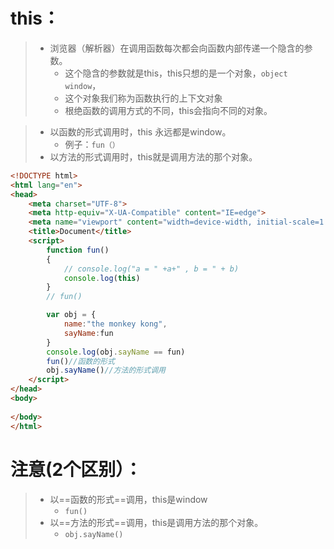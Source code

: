 # this：

> - 浏览器（解析器）在调用函数每次都会向函数内部传递一个隐含的参数。
>   - 这个隐含的参数就是this，this只想的是一个对象，`object window`，
>   - 这个对象我们称为函数执行的上下文对象
>   - 根绝函数的调用方式的不同，this会指向不同的对象。

> - 以函数的形式调用时，this 永远都是window。
>   - 例子：`fun（）`
> - 以方法的形式调用时，this就是调用方法的那个对象。

```html
<!DOCTYPE html>
<html lang="en">
<head>
    <meta charset="UTF-8">
    <meta http-equiv="X-UA-Compatible" content="IE=edge">
    <meta name="viewport" content="width=device-width, initial-scale=1.0">
    <title>Document</title>
    <script>
        function fun()
        {
            // console.log("a = " +a+" , b = " + b)
            console.log(this)
        }
        // fun()

        var obj = {
            name:"the monkey kong",
            sayName:fun
        }
        console.log(obj.sayName == fun)
        fun()//函数的形式
        obj.sayName()//方法的形式调用
    </script>
</head>
<body>
    
</body>
</html>
```

# 注意(2个区别）：

> - 以==函数的形式==调用，this是window
>   - `fun()`
> - 以==方法的形式==调用，this是调用方法的那个对象。
>   - `obj.sayName()`
